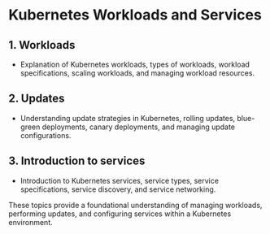 # Kubernetes Workloads and Services

## 1. Workloads
- Explanation of Kubernetes workloads, types of workloads, workload specifications, scaling workloads, and managing workload resources.

## 2. Updates
- Understanding update strategies in Kubernetes, rolling updates, blue-green deployments, canary deployments, and managing update configurations.

## 3. Introduction to services
- Introduction to Kubernetes services, service types, service specifications, service discovery, and service networking.

These topics provide a foundational understanding of managing workloads, performing updates, and configuring services within a Kubernetes environment.
